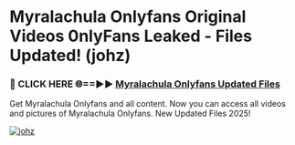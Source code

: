 # Myralachula Onlyfans Original Videos 0nlyFans Leaked - Files Updated! (johz)

<h3>🔴 CLICK HERE 🌐==►► <a href="https://tinyurl.com/ehrbuxhb" rel="nofollow">Myralachula Onlyfans Updated Files</a></h3>

Get Myralachula Onlyfans and all content. Now you can access all videos and pictures of Myralachula Onlyfans. New Updated Files 2025!

[![johz](https://i.imgur.com/lVYEuWS.gif)](https://tinyurl.com/ehrbuxhb)
